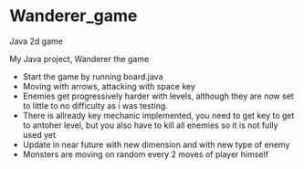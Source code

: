 # Wanderer_game
Java 2d game

My Java project, Wanderer the game
- Start the game by running board.java
- Moving with arrows, attacking with space key
- Enemies get progressively harder with levels, although they are now set to little to no difficulty as i was testing.
- There is allready key mechanic implemented, you need to get key to get to antoher level, but you also have to kill all enemies so it is not fully used yet
- Update in near future with new dimension and with new type of enemy
- Monsters are moving on random every 2 moves of player himself
